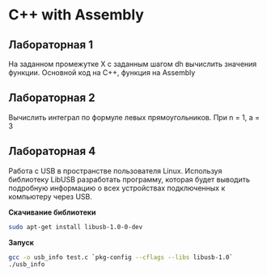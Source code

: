 # C++ with Assembly
## Лабораторная 1
На заданном промежутке X с заданным шагом dh вычислить значения функции. Основной код на C++, функция на Assembly

## Лабораторная 2 
Вычислить интеграл по формуле левых прямоугольников. При n = 1, a = 3

## Лабораторная 4
Работа с USB в пространстве пользователя Linux. Используя библиотеку LibUSB разработать программу, которая будет выводить подробную информацию о всех устройствах подключенных к компьютеру через USB.

**Скачивание библиотеки**
```bash
sudo apt-get install libusb-1.0-0-dev
```

**Запуск**
```bash
gcc -o usb_info test.c `pkg-config --cflags --libs libusb-1.0`
./usb_info
```